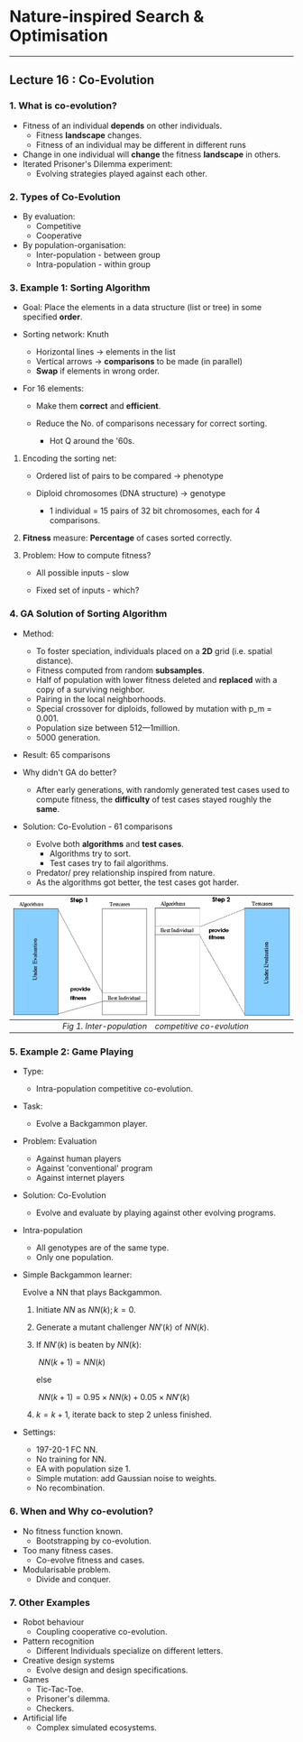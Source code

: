 # Nature-inspired Search & Optimisation

---

## Lecture 16 : Co-Evolution



### 1. What is co-evolution?

- Fitness of an individual **depends** on other individuals.
  - Fitness **landscape** changes.
  - Fitness of an individual may be different in different runs
- Change in one individual will **change** the fitness **landscape** in others.
- Iterated Prisoner's Dilemma experiment:
  - Evolving strategies played against each other.



### 2. Types of Co-Evolution

- By evaluation:
  - Competitive
  - Cooperative
- By population-organisation:
  - Inter-population - between group
  - Intra-population - within group



### 3. Example 1: Sorting Algorithm

- Goal: Place the elements in a data structure (list or tree) in some specified **order**.

- Sorting network: Knuth

  - Horizontal lines $\rightarrow$ elements in the list
  - Vertical arrows $\rightarrow$ **comparisons** to be made (in parallel)
  - **Swap** if elements in wrong order.

- For 16 elements:

  - Make them **correct** and **efficient**.

  - Reduce the No. of comparisons necessary for correct sorting.
    - Hot Q around the '60s.

1. Encoding the sorting net:

   - Ordered list of pairs to be compared $\rightarrow$ phenotype

   - Diploid chromosomes (DNA structure) $\rightarrow$ genotype
     - 1 individual = 15 pairs of 32 bit chromosomes, each for 4 comparisons.

2. **Fitness** measure: **Percentage** of cases sorted correctly.

3. Problem: How to compute fitness?

   - All possible inputs - slow

   - Fixed set of inputs - which?



### 4. GA Solution of Sorting Algorithm

- Method:
  - To foster speciation, individuals placed on a **2D** grid (i.e. spatial distance).
  - Fitness computed from random **subsamples**.
  - Half of population with lower fitness deleted and **replaced** with a copy of a surviving neighbor.
  - Pairing in the local neighborhoods.
  - Special crossover for diploids, followed by mutation with p_m = 0.001.
  - Population size between 512—1million.
  - 5000 generation.

- Result: 65 comparisons
- Why didn't GA do better?
  - After early generations, with randomly generated test cases used to compute fitness, the **difficulty** of test cases stayed roughly the **same**.

- Solution: Co-Evolution - 61 comparisons
  - Evolve both **algorithms** and **test cases**.
    - Algorithms try to sort.
    - Test cases try to fail algorithms.
  - Predator/ prey relationship inspired from nature.
  - As the algorithms got better, the test cases got harder.

| <img src="NISO_Lecture 16.assets/0312202001.png" alt="0312202001" style="zoom: 67%;" /> | <img src="NISO_Lecture 16.assets/0312202002-1584030831737.png" alt="0312202002" style="zoom:67%;" /> |
| -----------------------------------------------------------: | :----------------------------------------------------------- |
|                                    *Fig 1. Inter-population* | *competitive co-evolution*                                   |



### 5. Example 2: Game Playing

- Type: 

  - Intra-population competitive co-evolution.

- Task: 

  - Evolve a Backgammon player.

- Problem: Evaluation

  - Against human players
  - Against 'conventional' program
  - Against internet players

- Solution: Co-Evolution

  - Evolve and evaluate by playing against other evolving programs.

- Intra-population

  - All genotypes are of the same type.
  - Only one population.

- Simple Backgammon learner:

  Evolve a NN that plays Backgammon.

  1. Initiate $NN$ as $NN(k); k=0$.

  2. Generate a mutant challenger $NN'(k)$ of $NN(k)$.

  3. If $NN'(k)$ is beaten by $NN(k)$:

     ​				$NN(k+1) = NN(k)$

     else

     ​				$NN(k+1) = 0.95 \times NN(k) + 0.05 \times NN'(k)$

  4. $k=k+1$, iterate back to step 2 unless finished.

- Settings:
  - 197-20-1 FC NN.
  - No training for NN.
  - EA with population size 1.
  - Simple mutation: add Gaussian noise to weights.
  - No recombination.



### 6. When and Why co-evolution?

- No fitness function known.
  - Bootstrapping by co-evolution.
- Too many fitness cases.
  - Co-evolve fitness and cases.
- Modularisable problem.
  - Divide and conquer.



### 7. Other Examples

- Robot behaviour
  - Coupling cooperative co-evolution.
- Pattern recognition
  - Different Individuals specialize on different letters.
- Creative design systems
  - Evolve design and design specifications.
- Games
  - Tic-Tac-Toe.
  - Prisoner's dilemma.
  - Checkers.
- Artificial life
  - Complex simulated ecosystems.